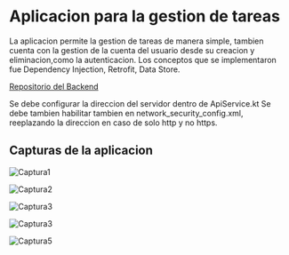 # Aplicacion para la gestion de tareas

La aplicacion permite la gestion de tareas de manera simple, tambien cuenta con la gestion de la cuenta del usuario desde su creacion y eliminacion,como la autenticacion.
Los conceptos que se implementaron fue Dependency Injection, Retrofit, Data Store.

[Repositorio del Backend](https://github.com/RodrigoGonzalez78/tasks_management_backend)

Se debe configurar la direccion del servidor dentro de ApiService.kt
Se debe tambien habilitar tambien en network_security_config.xml, reeplazando la direccion en caso de solo http y no https.

## Capturas de la aplicacion

![Captura1](/images/1.png)

![Captura2](/images/2.png)

![Captura3](/images/3.png)

![Captura3](/images/4.png)


![Captura5](/images/6.png)
